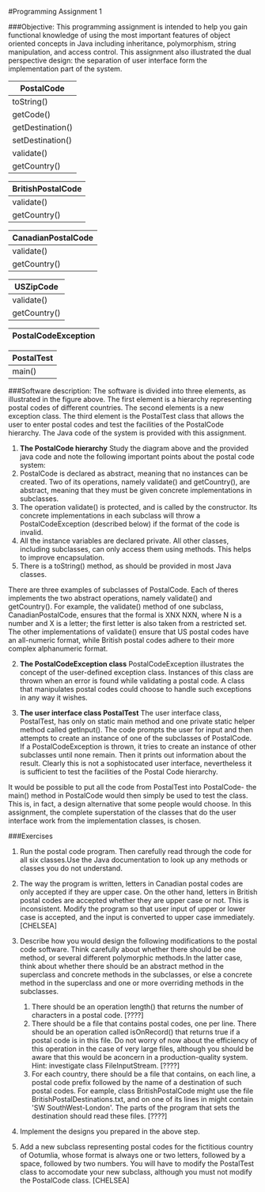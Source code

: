 #Programming Assignment 1

###Objective:
This programming assignment is intended to help you gain functional knowledge of using the most
important features of object oriented concepts in Java including inheritance, polymorphism, string
manipulation, and access control. This assignment also illustrated the dual perspective design: the
separation of user interface form the implementation part of the system.

| PostalCode |
| ---------- |
| toString() |
| getCode() |
| getDestination() |
| setDestination() |
| validate() |
| getCountry() |

  |BritishPostalCode|
  |-----------------|
  |validate()|
  |getCountry()|

  |CanadianPostalCode|
  |------------------|
  |validate()|
  |getCountry()|

  |USZipCode|
  |---------|
  |validate()|
  |getCountry()|

  |PostalCodeException|
  |-------------------|

  |PostalTest|
  |----------|
  |main()|

###Software description:
The software is divided into three elements, as illustrated in the figure above. The first element
is a hierarchy representing postal codes of different countries. The second elements is a new exception
class. The third element is the PostalTest class that allows the user to enter postal codes and test the
facilities of the PostalCode hierarchy. The Java code of the system is provided with this assignment.

1. **The PostalCode hierarchy**
Study the diagram above and the provided java code and note the following important points about the
postal code system:
  1. PostalCode is declared as abstract, meaning that no instances can be created. Two of its operations,
namely validate() and getCountry(), are abstract, meaning that they must be given concrete implementations
in subclasses.
  2. The operation validate() is protected, and is called by the constructor. Its concrete implementations
in each subclass will throw a PostalCodeException (described below) if the format of the code is invalid.
  3. All the instance variables are declared private. All other classes, including subclasses, can only
access them using methods. This helps to improve encapsulation.
  4. There is a toString() method, as should be provided in most Java classes.

  There are three examples of subclasses of PostalCode. Each of theres implements the two abstract operations,
namely validate() and getCountry(). For example, the validate() method of one subclass, CanadianPostalCode,
ensures that the formal is XNX NXN, where N is a number and X is a letter; the first letter is also taken from
a restricted set. The other implementations of validate() ensure that US postal codes have an all-numeric
format, while British postal codes adhere to their more complex alphanumeric format.

2. **The PostalCodeException class**
PostalCodeException illustrates the concept of the user-defined exception class. Instances of this class
are thrown when an error is found while validating a postal code. A class that manipulates postal codes
could choose to handle such exceptions in any way it wishes.

3. **The user interface class PostalTest**
The user interface class, PostalTest, has only on static main method and one private static helper method
called getInput(). The code prompts the user for input and then attempts to create an instance of one of
the subclasses of PostalCode. If a PostalCodeException is thrown, it tries to create an instance of other
subclasses until none remain. Then it prints out information about the result. Clearly this is not a
sophistocated user interface, nevertheless it is sufficient to test the facilities of the Postal Code
hierarchy.

  It would be possible to put all the code from PostalTest into PostalCode- the main() method in PostalCode
would then simply be used to test the class. This is, in fact, a design alternative that some people
would choose. In this assignment, the complete superstation of the classes that do the user interface
work from the implementation classes, is chosen.

###Exercises

1. Run the postal code program. Then carefully read through the code for all six classes.Use the Java documentation to look up any methods or classes you do not understand.

2. The way the program is written, letters in Canadian postal codes are only accepted if they are upper case. On the other hand, letters in British postal codes are accepted whether they are upper case or not. This is inconsistent. Modify the program so that user input of upper or lower case is accepted, and the input is converted to upper case immediately. [CHELSEA]

3. Describe how you would design the following modifications to the postal code software. Think carefully about whether there should be one method, or several different polymorphic methods.In the latter case, think about whether there should be an abstract method in the superclass and concrete methods in the subclasses, or else a concrete method in the superclass and one or more overriding methods in the subclasses.

    1. There should be an operation length() that returns the number of characters in a postal code. [????]
    2. There should be a file that contains postal codes, one per line. There should be an operation called isOnRecord() that returns true if a postal code is in this file. Do not worry of now about the efficiency of this operation in the case of very large files, although you should be aware that this would be aconcern in a production-quality system. Hint: investigate class FileInputStream. [????]
    3. For each country, there should be a file that contains, on each line, a postal code prefix followed by the name of a destination of such postal codes. For eample, class BritishPostalCode might use the file BritishPostalDestinations.txt, and on one of its lines in might contain 'SW SouthWest-London'. The parts of the program that sets the destination should read these files. [????]

4. Implement the designs you prepared in the above step.

5. Add a new subclass representing postal codes for the fictitious country of Ootumlia, whose format is always one or two letters, followed by a space, followed by two numbers. You will have to modify the PostalTest class to accomodate your new subclass, although you must not modify the PostalCode class. [CHELSEA]
